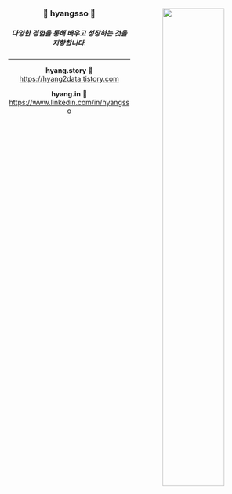 <div align="center">

  <img align="right" width="50%" src="https://github-readme-stats.vercel.app/api?username=hyangsso&theme=tokyonight&show_icons=true"/>

  ### 🐰 hyangsso 🐰
##### 다양한 경험을 통해 배우고 성장하는 것을 지향합니다.
 
 ___

  **hyang.story**  🥕  https://hyang2data.tistory.com

  **hyang.in**  🥕  https://www.linkedin.com/in/hyangsso

<br>

</div>


<!-- 
 <img align="left" src="https://github-readme-stats.vercel.app/api/top-langs/?username=seondal&theme=dracula&exclude_repo=2020_1_CPL,2021_1_OOP,2021_2_ESL&layout=compact&langs_count=6"/>
 
<div align="left">
#### My skills 🥕 

<img src="https://img.shields.io/badge/python-blue?style=plastic&logo=python&logoColor=3776AB"/>
<img src="https://img.shields.io/badge/mysql-green?style=plastic&logo=mysql&logoColor=4479A1"/>
<img src="https://img.shields.io/badge/html-yellow?style=plastic&logo=html5&logoColor=E34F26"/>
<img src="https://img.shields.io/badge/tensorflow-red?style=plastic&logo=tensorflow&logoColor=FF6F00"/>
<img src="https://img.shields.io/badge/airflow-blue?style=plastic&logo=airflow&logoColor=017CEE"/>
<img src="https://img.shields.io/badge/aws-orange?style=plastic&logo=amazonaws&logoColor=232F3E"/>
<br>
<img src="https://img.shields.io/badge/django-darkgreen?style=plastic&logo=django&logoColor=092E20"/>
<img src="https://img.shields.io/badge/kafka-orange?style=plastic&logo=kafka&logoColor=231F20"/>

-->
